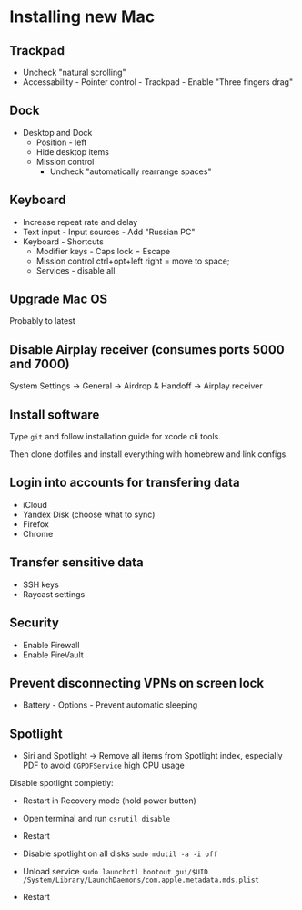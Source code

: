 # Installing new Mac

## Trackpad

- Uncheck "natural scrolling"
- Accessability - Pointer control - Trackpad - Enable "Three fingers drag"

## Dock

- Desktop and Dock
    - Position - left
    - Hide desktop items
    - Mission control
        - Uncheck "automatically rearrange spaces"

## Keyboard

- Increase repeat rate and delay
- Text input - Input sources - Add "Russian PC"
- Keyboard - Shortcuts
    - Modifier keys - Caps lock = Escape
    - Mission control ctrl+opt+left right = move to space;
    - Services - disable all

## Upgrade Mac OS

Probably to latest

## Disable Airplay receiver (consumes ports 5000 and 7000)

System Settings -> General -> Airdrop & Handoff -> Airplay receiver

## Install software

Type `git` and follow installation guide for xcode cli tools.

Then clone dotfiles and install everything with homebrew and link configs.

## Login into accounts for transfering data

- iCloud
- Yandex Disk (choose what to sync)
- Firefox
- Chrome

## Transfer sensitive data

- SSH keys
- Raycast settings

## Security

- Enable Firewall
- Enable FireVault

## Prevent disconnecting VPNs on screen lock

- Battery - Options - Prevent automatic sleeping

## Spotlight

- Siri and Spotlight ->  Remove all items from Spotlight index, especially PDF to avoid `CGPDFService` high CPU usage

Disable spotlight completly:
- Restart in Recovery mode (hold power button)
- Open terminal and run `csrutil disable`
- Restart

- Disable spotlight on all disks `sudo mdutil -a -i off`
- Unload service `sudo launchctl bootout gui/$UID /System/Library/LaunchDaemons/com.apple.metadata.mds.plist`
- Restart

